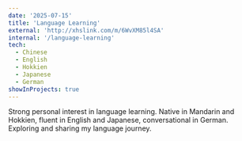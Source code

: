 ```yaml
---
date: '2025-07-15'
title: 'Language Learning'
external: 'http://xhslink.com/m/6WvXM85l4SA'
internal: '/language-learning'
tech:
  - Chinese
  - English
  - Hokkien
  - Japanese
  - German
showInProjects: true
---
```


Strong personal interest in language learning. Native in Mandarin and Hokkien, fluent in English and Japanese, conversational in German. Exploring and sharing my language journey.

